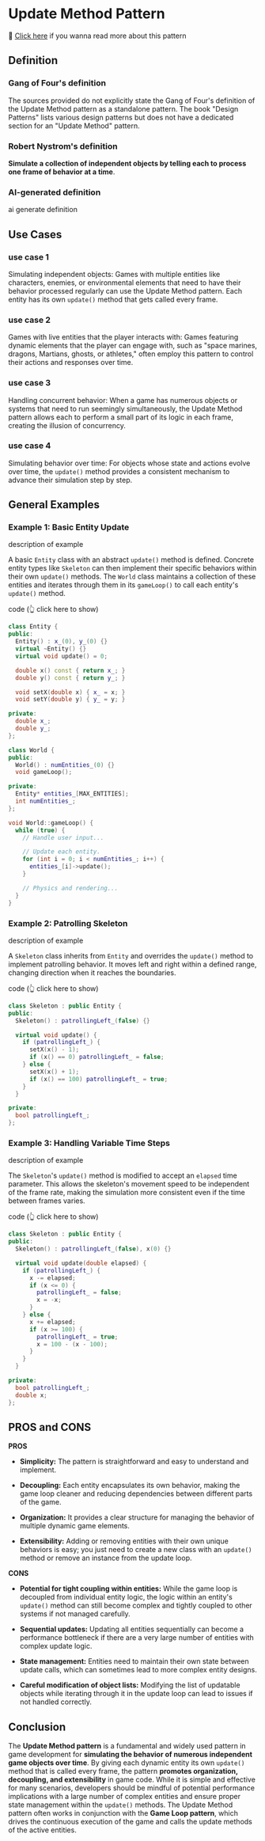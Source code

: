 # Update Method Pattern

📑 [Click here](./update.md) if you wanna read more about this pattern

## Definition

### Gang of Four's definition

The sources provided do not explicitly state the Gang of Four's definition of the Update Method pattern as a standalone pattern. The book "Design Patterns" lists various design patterns but does not have a dedicated section for an "Update Method" pattern.

### Robert Nystrom's definition

**Simulate a collection of independent objects by telling each to process one frame of behavior at a time**.

### AI-generated definition

ai generate definition

## Use Cases

### use case 1

Simulating independent objects: Games with multiple entities like characters, enemies, or environmental elements that need to have their behavior processed regularly can use the Update Method pattern. Each entity has its own `update()` method that gets called every frame.

### use case 2

Games with live entities that the player interacts with: Games featuring dynamic elements that the player can engage with, such as "space marines, dragons, Martians, ghosts, or athletes," often employ this pattern to control their actions and responses over time.

### use case 3

Handling concurrent behavior: When a game has numerous objects or systems that need to run seemingly simultaneously, the Update Method pattern allows each to perform a small part of its logic in each frame, creating the illusion of concurrency.

### use case 4

Simulating behavior over time: For objects whose state and actions evolve over time, the `update()` method provides a consistent mechanism to advance their simulation step by step.

## General Examples

### Example 1: Basic Entity Update

description of example

A basic `Entity` class with an abstract `update()` method is defined. Concrete entity types like `Skeleton` can then implement their specific behaviors within their own `update()` methods. The `World` class maintains a collection of these entities and iterates through them in its `gameLoop()` to call each entity's `update()` method.

code (👆 click here to show)

```cpp
class Entity {
public:
  Entity() : x_(0), y_(0) {}
  virtual ~Entity() {}
  virtual void update() = 0;

  double x() const { return x_; }
  double y() const { return y_; }

  void setX(double x) { x_ = x; }
  void setY(double y) { y_ = y; }

private:
  double x_;
  double y_;
};

class World {
public:
  World() : numEntities_(0) {}
  void gameLoop();

private:
  Entity* entities_[MAX_ENTITIES];
  int numEntities_;
};

void World::gameLoop() {
  while (true) {
    // Handle user input...

    // Update each entity.
    for (int i = 0; i < numEntities_; i++) {
      entities_[i]->update();
    }

    // Physics and rendering...
  }
}
```

### Example 2: Patrolling Skeleton

description of example

A `Skeleton` class inherits from `Entity` and overrides the `update()` method to implement patrolling behavior. It moves left and right within a defined range, changing direction when it reaches the boundaries.

code (👆 click here to show)

```cpp
class Skeleton : public Entity {
public:
  Skeleton() : patrollingLeft_(false) {}

  virtual void update() {
    if (patrollingLeft_) {
      setX(x() - 1);
      if (x() == 0) patrollingLeft_ = false;
    } else {
      setX(x() + 1);
      if (x() == 100) patrollingLeft_ = true;
    }
  }

private:
  bool patrollingLeft_;
};
```

### Example 3: Handling Variable Time Steps

description of example

The `Skeleton`'s `update()` method is modified to accept an `elapsed` time parameter. This allows the skeleton's movement speed to be independent of the frame rate, making the simulation more consistent even if the time between frames varies.

code (👆 click here to show)

```cpp
class Skeleton : public Entity {
public:
  Skeleton() : patrollingLeft_(false), x(0) {}

  virtual void update(double elapsed) {
    if (patrollingLeft_) {
      x -= elapsed;
      if (x <= 0) {
        patrollingLeft_ = false;
        x = -x;
      }
    } else {
      x += elapsed;
      if (x >= 100) {
        patrollingLeft_ = true;
        x = 100 - (x - 100);
      }
    }
  }

private:
  bool patrollingLeft_;
  double x;
};
```

## PROS and CONS

**PROS**

- **Simplicity:** The pattern is straightforward and easy to understand and implement.

- **Decoupling:** Each entity encapsulates its own behavior, making the game loop cleaner and reducing dependencies between different parts of the game.

- **Organization:** It provides a clear structure for managing the behavior of multiple dynamic game elements.

- **Extensibility:** Adding or removing entities with their own unique behaviors is easy; you just need to create a new class with an `update()` method or remove an instance from the update loop.

**CONS**

- **Potential for tight coupling within entities:** While the game loop is decoupled from individual entity logic, the logic within an entity's `update()` method can still become complex and tightly coupled to other systems if not managed carefully.

- **Sequential updates:** Updating all entities sequentially can become a performance bottleneck if there are a very large number of entities with complex update logic.

- **State management:** Entities need to maintain their own state between update calls, which can sometimes lead to more complex entity designs.

- **Careful modification of object lists:** Modifying the list of updatable objects while iterating through it in the update loop can lead to issues if not handled correctly.

## Conclusion

The **Update Method pattern** is a fundamental and widely used pattern in game development for **simulating the behavior of numerous independent game objects over time**. By giving each dynamic entity its own `update()` method that is called every frame, the pattern **promotes organization, decoupling, and extensibility** in game code. While it is simple and effective for many scenarios, developers should be mindful of potential performance implications with a large number of complex entities and ensure proper state management within the `update()` methods. The Update Method pattern often works in conjunction with the **Game Loop pattern**, which drives the continuous execution of the game and calls the update methods of the active entities.